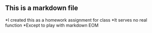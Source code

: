 ## This is a markdown file
*I created this as a homework assignment for class
*It serves no real function
*Except to play with markdown
EOM
